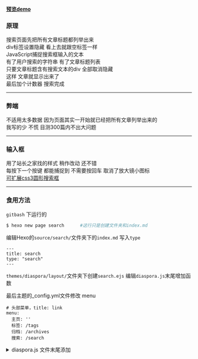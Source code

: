 #### [预览demo](https://hotococoa.com/search)

### 原理  
搜索页面先把所有文章标题都列举出来   
div标签设置隐藏 看上去就跟空标签一样  
JavaScript捕捉搜索框输入的文本   
有了用户搜索的字符串 有了文章标题列表   
只要文章标题含有搜索文本的div 全部取消隐藏  
这样 文章就显示出来了   
最后加个计数器 搜索完成  
  
*** 
### 弊端  
不适用太多数据 因为页面其实一开始就已经把所有文章列举出来的  
我写的少 不慌 目测300篇内不出大问题  
  
***   
### 输入框  
用了站长之家找的样式 稍作改动 还不错     
每按下一个按键 都能捕捉到 不需要按回车 取消了放大镜小图标    
[可扩展css3圆形搜索框](http://sc.chinaz.com/jiaoben/130222276600.htm)    

***
### 食用方法
`gitbash` 下运行的  

``` bash
$ hexo new page search      #这行只是创建文件夹和index.md  
```
 
  
编辑Hexo的`source/search/`文件夹下的`index.md` 写入`type`   
 
```
---
title: search
type: "search"  
---
```

`themes/diaspora/layout/`文件夹下创建`search.ejs` 
编辑`diaspora.js`末尾增加函数

最后主题的_config.yml文件修改 menu

```
# 头部菜单，title: link
menu:
  主页: ''
  标签: /tags 
  归档: /archives 
  搜索: /search
```

<details>
  <summary> diaspora.js 文件末尾添加 </summary>

``` js
function get_posts(text){
    var posts = document.getElementsByClassName('timeline-item');
    // console.log(posts.length);
    if (text == ""){
        all_none(posts);
        return ;
    }
    var count = 0;
    for (var i = 0;i<posts.length; ++i){
        var temp = posts[i].id.toLowerCase();
        if ( temp.search(text) != -1 ){
            posts[i].style = "display: block";
            count += 1;
            // console.log(posts[i].id);
        } else {
            posts[i].style = "display: none";
        }
    }
    if (count > 0){
        var search_count = document.getElementById('search_count');
        search_count.style = "display: block";
        search_count.innerHTML = "为你献上"+count+ "篇"
    } else {
        document.getElementById('search_count').style = "display: none";
    }
}
function all_none(posts){
    for (let i = 0;i<posts.length; ++i){
        document.getElementById('search_count').style = "display: none";
        posts[i].style = "display: none";
    }
}
function button_search_onkeypress(){
    var text = document.getElementById("search").value.toLowerCase();
    // console.log("读取到的文本:"+ text );
    get_posts(text);
}
function text_button_search_onkeypress(){
    var text = document.getElementById("search").value.toLowerCase();
    var p = document.getElementById("search_test");
    p.innerHTML = text;
}
```

</details>  